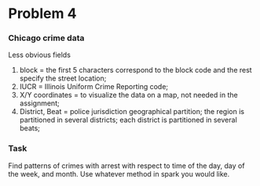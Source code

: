 # Problem 4

### Chicago crime data
Less obvious fields
1. block = the first 5 characters correspond to the block code and the rest specify
the street location; 
2. IUCR = Illinois Uniform Crime Reporting code; 
3. X/Y coordinates = to visualize the data on a map, not needed in the assignment; 
4. District, Beat = police jurisdiction geographical partition; the region is partitioned in several districts; each district is partitioned in several beats;

### Task
Find patterns of crimes with arrest with respect to time of the day, day of the week, and month.
Use whatever method in spark you would like.